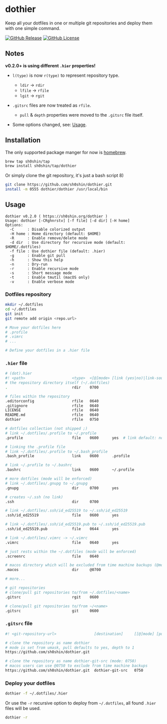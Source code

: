 # dothier
Keep all your dotfiles in one or multiple git repositories and deploy them with
one simple command.

[![GitHub Release](https://img.shields.io/github/v/release/sh0shin/dothier)](https://github.com/sh0shin/dothier/releases)
[![GitHub License](https://img.shields.io/github/license/sh0shin/dothier)](https://github.com/sh0shin/dothier/blob/master/LICENSE)

## Notes
**v0.2.0+ is using different `.hier` properties!**
 * `l(type)` is now `r(type)` to represent repository type.
   - `ldir` -> `rdir`
   - `lfile` -> `rfile`
   - `lgit` -> `rgit`

 * `.gitsrc` files are now treated as `rfile`.
   - `pull` & `depth` properties were moved to the `.gitsrc` file itself.

 * Some options changed, see: [Usage](#usage).

## Installation
The only supported package manger for now is [homebrew](https://brew.sh).
```sh
brew tap sh0shin/tap
brew install sh0shin/tap/dothier
```

Or simply clone the git repository, it's just a bash script 8)
```sh
git clone https://github.com/sh0shin/dothier.git
install -m 0555 dothier/dothier /usr/local/bin
```

## Usage
```
dothier v0.2.0 ( https://sh0shin.org/dothier )
Usage: dothier [-CRghnrstv] [-f file] [-d dir] [-H home]
Options:
  -C      : Disable colorized output
  -H home : Home directory (default: $HOME)
  -R      : Enable remove/delete mode
  -d dir  : Use directory for recursive mode (default: $HOME/.dotfiles)
  -f file : Use dothier file (default: .hier)
  -g      : Enable git pull
  -h      : Show this help
  -n      : Dry-run
  -r      : Enable recursive mode
  -s      : Short message mode
  -t      : Enable tmutil (macOS only)
  -v      : Enable verbose mode
```

### Dotfiles repository
```sh
mkdir ~/.dotfiles
cd ~/.dotfiles
git init
git remote add origin <repo.url>

# Move your dotfiles here
# .profile
# .vimrc
# ...

# Define your dotfiles in a .hier file
```

### `.hier` file
```sh
# (dot).hier
#! <path>                     <type>  <[@]mode> [link (yes|no)|link-source]
# the repository directory itself (~/.dotfiles)
.                             rdir    0700

# files within the repository
.editorconfig                 rfile   0640
.gitignore                    rfile   0640
LICENSE                       rfile   0640
README.md                     rfile   0640
dothier                       rfile   0750

# dotfiles collection (not shipped ;)
# link ~/.dotfiles/.profile to ~/.profile
.profile                      file    0600      yes  # link default: no

# linking the .profile file
# link ~/.dotfiles/.profile to ~/.bash_profile
.bash_profile                 link    0600      .profile

# link ~/.profile to ~/.bashrc
.bashrc                       link    0600      ~/.profile

# more dotfiles (mode will be enforced)
# link ~/.dotfiles/.gnupg to ~/.gnupg
.gnupg                        dir     0700      yes

# creates ~/.ssh (no link)
.ssh                          dir     0700

# link ~/.dotfiles/.ssh/id_ed25519 to ~/.ssh/id_ed25519
.ssh/id_ed25519               file    0600      yes

# link ~/.dotfiles/.ssh/id_ed25519.pub to ~/.ssh/id_ed25519.pub
.ssh/id_ed25519.pub           file    0644      yes

# link ~/.dotfiles/.vimrc -> ~/.vimrc
.vimrc                        file    0640      yes

# just rests within the ~/.dotfiles (mode will be enforced)
.screenrc                     file    0640

# macos directory which will be excluded from time machine backups (@mode)
.macos                        dir     @0700

# more...

# git repositories
# clone/pull git repositories to/from ~/.dotfiles/<name>
.gitsrc                       rgit    0600

# clone/pull git repositories to/from ~/<name>
.gitsrc                       git     0600
```

### `.gitsrc` file
```sh
#! <git-repository-url>                 [destination]     [[@]mode] [pull]  [depth]

# clone the repository as name dothier
# mode is set from umask, pull defaults to yes, depth to 1
https://github.com/sh0shin/dothier.git

# clone the repository as name dothier-git-src (mode: 0750)
# macos users can use @0750 to exclude from time machine backups
https://github.com/sh0shin/dothier.git  dothier-git-src   0750
```

### Deploy your dotfiles
```sh
dothier -f ~/.dotfiles/.hier
```
Or use the `-r` recursive option to deploy from `~/.dotfiles`, all found `.hier` files will be used.
```sh
dothier -r
```
